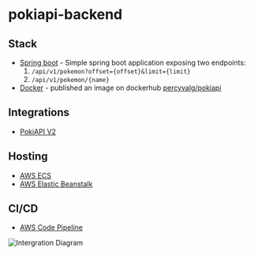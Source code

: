 # pokiapi-backend

## Stack
- [Spring boot](https://spring.io/projects/spring-boot) - Simple spring boot application exposing two endpoints:
  1. ``` /api/v1/pokemon?offset={offset}&limit={limit} ```
  2. ``` /api/v1/pokemon/{name} ```
- [Docker](https://hub.docker.com/repository/docker/percyvalg/pokiapi) - published an image on dockerhub
  [percyvalg/pokiapi](https://hub.docker.com/repository/docker/percyvalg/pokiapi)

## Integrations
- [PokiAPI V2](https://pokeapi.co/docs/v2)

## Hosting
- [AWS ECS](https://aws.amazon.com/ecs/)
- [AWS Elastic Beanstalk](https://aws.amazon.com/elasticbeanstalk/)

## CI/CD
- [AWS Code Pipeline](https://aws.amazon.com/codepipeline/)

![Intergration Diagram](https://user-images.githubusercontent.com/25712816/92306201-ef826380-efaa-11ea-9704-5304319e0517.PNG)
